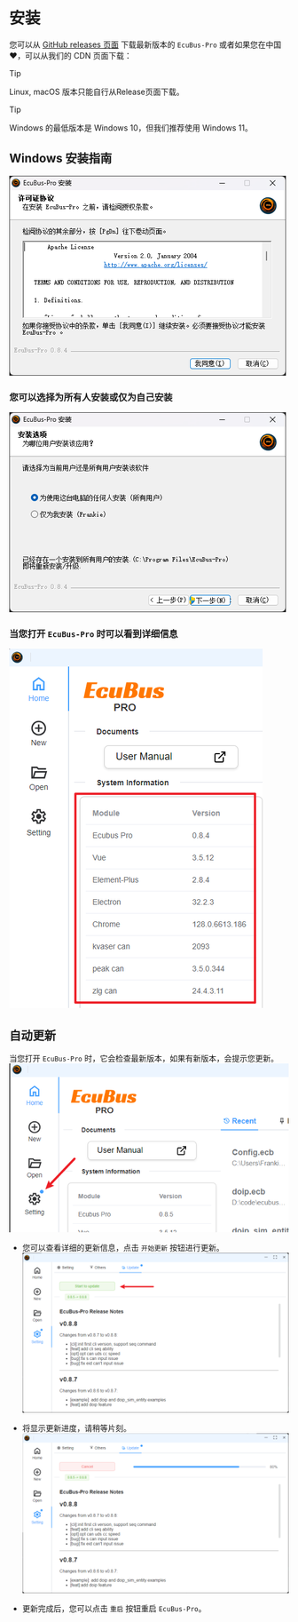 # 安装

您可以从 [GitHub releases 页面](https://github.com/ecubus/EcuBus-Pro/releases) 下载最新版本的 `EcuBus-Pro`
或者如果您在中国❤️，可以从我们的 CDN 页面下载：<CustomComponent/>

> [!TIP]
> Linux, macOS 版本只能自行从Release页面下载。

> [!TIP]
> Windows 的最低版本是 Windows 10，但我们推荐使用 Windows 11。

## Windows 安装指南

![alt text](../../media/about/image.png)

### 您可以选择为所有人安装或仅为自己安装

![alt text](../../media/about/image-1.png)

### 当您打开 `EcuBus-Pro` 时可以看到详细信息

![alt text](../../media/about/image-2.png)

## 自动更新

当您打开 `EcuBus-Pro` 时，它会检查最新版本，如果有新版本，会提示您更新。
![alt text](../../media/about/update1.png)

- 您可以查看详细的更新信息，点击 `开始更新` 按钮进行更新。
  ![alt text](../../media/about/update2.png)

- 将显示更新进度，请稍等片刻。
  ![alt text](../../media/about/update3.png)

- 更新完成后，您可以点击 `重启` 按钮重启 `EcuBus-Pro`。

<script setup>
import CustomComponent from './../../component/download.vue'
</script> 